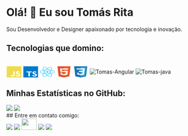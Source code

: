# Olá! 👋 Eu sou Tomás Rita

Sou Desenvolvedor e Designer apaixonado por tecnologia e inovação.

## Tecnologias que domino:

<div style="display: inline_block"><br>
  <img align="center" alt="Tomas-js" height="30" width="40" src="https://raw.githubusercontent.com/devicons/devicon/master/icons/javascript/javascript-plain.svg">
  <img align="center" alt="Tomas-Ts" height="30" width="40" src="https://raw.githubusercontent.com/devicons/devicon/master/icons/typescript/typescript-plain.svg">
  <img align="center" alt="Tomas-React" height="30" width="40" src="https://raw.githubusercontent.com/devicons/devicon/master/icons/react/react-original.svg">
  <img align="center" alt="Tomas-HTML" height="30" width="40" src="https://raw.githubusercontent.com/devicons/devicon/master/icons/html5/html5-original.svg">
  <img align="center" alt="Tomas-CSS" height="30" width="40" src="https://raw.githubusercontent.com/devicons/devicon/master/icons/css3/css3-original.svg">
  <img align="center" alt="Tomas-Angular" height="30" width="40" src="https://angular.io/assets/images/logos/angularjs/AngularJS-Shield.svg">
  <img align="center" alt="Tomas-java" height="40" width="30" src="https://upload.wikimedia.org/wikipedia/en/thumb/3/30/Java_programming_language_logo.svg/800px-Java_programming_language_logo.svg.png">
</div>
  
## Minhas Estatísticas no GitHub:

<div align="start">
  <img height="180em" src="https://github-readme-stats.vercel.app/api?username=TomasRita&show_icons=true&theme=dark&include_all_commits=true&count_private=true"/>
  <img height="180em" src="https://github-readme-stats.vercel.app/api/top-langs/?username=TomasRita&layout=compact&langs_count=7&theme=dark"/>
</div>
## Entre em contato comigo:
<div> 
  <a href="https://www.youtube.com/channel/UCRp1gHRf6k76ltu5A-iP4hA" target="_blank"><img src="https://img.shields.io/badge/YouTube-FF0000?style=for-the-badge&logo=youtube&logoColor=white" target="_blank"></a>
  <a href="https://www.instagram.com/tomasdrita/" target="_blank"><img src="https://img.shields.io/badge/-Instagram-%23E4405F?style=for-the-badge&logo=instagram&logoColor=white" target="_blank"></a>
  <a href="https://www.behance.net/tomsritajunior/projects"_blank"><img height="30" width="40" src="https://cdn.jsdelivr.net/gh/devicons/devicon@latest/icons/behance/behance-original.svg?style=for-the-badge&logo=behance&logoColor=white" target="_blank" /></a> 
  <a href = "mailto:tomasdrita15@gmail.com"><img src="https://img.shields.io/badge/-Gmail-%23333?style=for-the-badge&logo=gmail&logoColor=white" target="_blank"></a>
  <a href="https://www.linkedin.com/in/tom%C3%A1s-rita-072a27242/" target="_blank"><img src="https://img.shields.io/badge/-LinkedIn-%230077B5?style=for-the-badge&logo=linkedin&logoColor=white" target="_blank"></a> 
</div>
